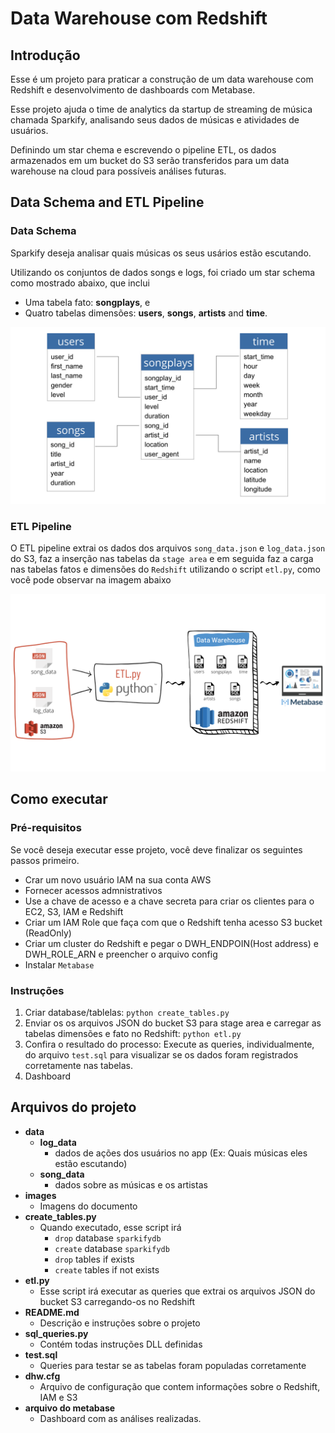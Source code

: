# Data Warehouse com Redshift

## Introdução

Esse é um projeto para praticar a construção de um data warehouse com Redshift e desenvolvimento de dashboards com Metabase.

Esse projeto ajuda o time de analytics da startup de streaming de música chamada Sparkify, analisando seus dados de músicas e atividades de usuários.

Definindo um star chema e escrevendo o pipeline ETL, os dados armazenados em um bucket do S3 serão transferidos para um data warehouse na cloud para possíveis análises futuras. 

## Data Schema and ETL Pipeline

### Data Schema

Sparkify deseja analisar quais músicas os seus usários estão escutando.

Utilizando os conjuntos de dados songs e logs, foi criado um star schema como mostrado abaixo, que inclui

- Uma tabela fato: **songplays**, e 
- Quatro tabelas dimensões: **users**, **songs**, **artists** and **time**.

![Star Schema](images/star_schema.png)

### ETL Pipeline

O ETL pipeline extrai os dados dos arquivos `song_data.json` e `log_data.json` do S3, faz a inserção nas tabelas da `stage area` e em seguida faz a carga nas tabelas fatos e dimensões do `Redshift` utilizando o script `etl.py`, como você pode observar na imagem abaixo

![Pipeline ETL](images/Pipeline_ETL.png)

## Como executar

### Pré-requisitos

Se você deseja executar esse projeto, você deve finalizar os seguintes passos primeiro.

- Crar um novo usuário IAM na sua conta AWS
- Fornecer acessos admnistrativos
- Use a chave de acesso e a chave secreta para criar os clientes para o EC2, S3, IAM e Redshift
- Criar um IAM Role que faça com que o Redshift tenha acesso S3 bucket (ReadOnly)
- Criar um cluster do Redshift e pegar o DWH_ENDPOIN(Host address) e DWH_ROLE_ARN e preencher o arquivo config
- Instalar `Metabase`

### Instruções

1. Criar database/tablelas: `python create_tables.py`
2. Enviar os os arquivos JSON do bucket S3 para stage area e carregar as tabelas dimensões e fato no Redshift: `python etl.py`
3. Confira o resultado do processo: Execute as queries, individualmente, do arquivo `test.sql` para visualizar se os dados foram registrados corretamente nas tabelas.
4. Dashboard

## Arquivos do projeto

- **data**
  - **log_data**
    - dados de ações dos usuários no app (Ex: Quais músicas eles estão escutando)
  - **song_data**
    - dados sobre as músicas e os artistas
- **images**
  - Imagens do documento
- **create_tables.py**
  - Quando executado, esse script irá
    - `drop` database `sparkifydb`
    - `create` database `sparkifydb`
    - `drop` tables if exists
    - `create` tables if not exists
- **etl.py**
  - Esse script irá executar as queries que extrai os arquivos JSON do bucket S3 carregando-os no Redshift
- **README.md**
  - Descrição e instruções sobre o projeto
- **sql_queries.py**
  - Contém todas instruções DLL definidas
- **test.sql**
  - Queries para testar se as tabelas foram populadas corretamente
- **dhw.cfg**
  - Arquivo de configuração que contem informações sobre o Redshift, IAM e S3
- **arquivo do metabase**
  - Dashboard com as análises realizadas.
